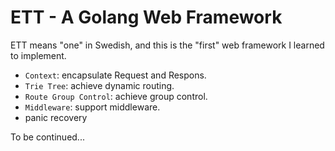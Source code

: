 # ETT - A Golang Web Framework

ETT means "one" in Swedish, and this is the "first" web framework I learned to implement.

* `Context`: encapsulate Request and Respons.
* `Trie Tree`: achieve dynamic routing.
* `Route Group Control`: achieve group control.
* `Middleware`: support middleware.
* panic recovery

To be continued...
